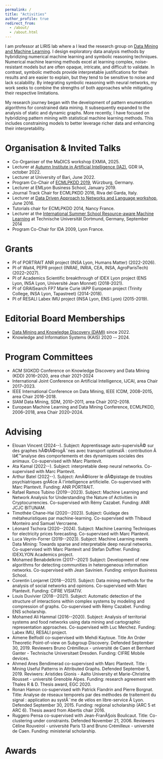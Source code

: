 ```yaml
---
permalink: /
title: "Activities"
author_profile: true
redirect_from: 
  - /about/
  - /about.html
---
```

I am professor at LIRIS lab where a I lead the research group on <a href="https://projet.liris.cnrs.fr/dm2l/">Data Mining and Machine Learning</a>. I design exploratory data analysis methods by hybridizing numerical machine learning and symbolic reasoning techniques. Numerical machine learning methods excel at learning complex, noise-resistant models but are often opaque, intricate, and difficult to validate. In contrast, symbolic methods provide interpretable justifications for their results and are easier to explain, but they tend to be sensitive to noise and lack scalability. By integrating symbolic reasoning with neural networks, my work seeks to combine the strengths of both approaches while mitigating their respective limitations.

My research journey began with the development of pattern enumeration algorithms for constrained data mining. It subsequently expanded to the analysis of static and dynamic graphs. More recently, I have focused on hybridizing pattern mining with statistical machine learning methods. This includes constraining models to better leverage richer data and enhancing their interpretability.


Organisation & Invited Talks
======

<ul>
<li> Co-Organiser of the MaDICS workshop EXMIA, 2025.</li>
<li> Lecturer at <a href="https://ia2.gdria.fr/ia2-2022/">Autumn Institute in Artificial Intelligence (IA2)</a>, GDR IA, october 2022.</li>
<li> Lecturer at University of Bari, June 2022.</li>
<li> Program Co-Chair of <a href="https://ecmlpkdd.org/2019/">ECMLPKDD 2019</a>, Würzburg, Germany.</li>
<li>Lecturer at EMLyon Business School, January 2019.</li>
<li>Journal Track Chair for ECMLPKDD 2016, Riva del Garda, Italy.</li>
  <li> Lecturer at <a href="https://project.inria.fr/netspringlyon/3-workshops-on-network-sciences/workshop-on-processes-on-and-of-networks/">Data Driven Approach to Networks and Language workshop</a>, June 2016.</li>
<li>Tutorials chair for ECMLPKDD 2014, Nancy France.</li>
<li> Lecturer at the <a href="https://sfb876.tu-dortmund.de/SummerSchool2014/program.html">International Summer School Resource-aware Machine Learning</a> at Technische Universität Dortmund, Germany, September 2014</li>
 <li> Program Co-Chair for IDA 2009, Lyon France.</li> 
</ul>


Grants
======
* PI of PORTRAIT ANR project (INSA Lyon, Humans Matter) (2022-2026).
* PI of Wait4, PEPR project (INRAE, INRIA, CEA, INSA, AgroParisTech) (2022–2027).
* PI of Academics Scientific breakthrough of IDEX Lyon project (ENS Lyon, INSA Lyon, Université Jean Monnet) (2018-2021).
* PI of GRAISearch FP7 Marie Curie IAPP European project (Trinity College, INSA Lyon, Tapastreet) (2014-2018).
* PI of RESALI Labex IMU project (INSA Lyon, ENS Lyon) (2015-2019).



Editorial Board Memberships
=====
* <a href="https://link.springer.com/journal/10618/editorial-board">Data Mining and Knowledge Discovery (DAMI)</a> since 2022.
* Knowledge and Information Systems (KAIS) 2020 -- 2024.

Program Committees
=====
* ACM SIGKDD Conference on Knowledge Discovery and Data Mining (KDD) 2016–2020, area chair 2021-2024
* International Joint Conference on Artificial Intelligence, IJCAI, area Chair 2017–2023.
* IEEE International Conference on Data Mining, IEEE ICDM, 2008–2015, area Chair 2016–2018.
* SIAM Data Mining, SDM, 2010–2011, area Chair 2012–2018.
* European Machine Learning and Data Mining Conference, ECMLPKDD, 2006–2018, area Chair 2020–2024.
  
Advising
=====

* Elouan Vincent (2024--). Subject: Apprentissage auto-supervisÃ© sur des graphes hÃ©tÃ©rogÃ¨nes avec transport optimalÂ : contribution Ã  lâ€™analyse des comportements et des dynamiques sociales des animaux. Co-supervised with Marc Plantevit.
* Ata Kamal (2022--). Subject: interpretable deep neural networks. Co-supervised with Marc Plantevit.
* Arthur Batel (2022--). Subject: AmÃ©liorer le dÃ©pistage de troubles psychiatriques grÃ¢ce Ã  l'intelligence artificielle. Co-supervised with Marc Plantevit. Funding: ANR PORTRAIT.
* Rafael Ramos Tubino (2019--2023). Subject: Machine Learning and Network Analysis for Understanding the Nature of Activities in Cryptocurrencies. Co-supervised with Rémy Cazabet. Funding: ANR JCJC BITUNAM.
* Timothée Chane-Hai (2020--2023). Subject: Guidage des métaheuristiques par machine-learning. Co-supervised with Thibaud Monteiro and Samuel Vercraene.
* Léonard Tschora (2020--2024). Subject: Machine Learning Techniques for electricity prices forecasting. Co-supervised with Marc Plantevit.
* Luca Veyrin-Forrer (2019--2023). Subject: Machine Learning meets Data Mining: Towards sparse and interpretable deep neural networks. Co-supervised with Marc Plantevit and Stefan Duffner. Funding: IDEXLYON Academics project.
* Mohamed Benabdelkrim (2017--2021) Subject: Development of new algorithms for detecting communities in heterogeneous information networks. Co-supervised with Jean Savinien. Funding: emlyon Business School.
* Corentin Lonjarret (2018--2021). Subject: Data mining methods for the analysis of social networks and opinions. Co-supervised with Marc Plantevit. Funding: CIFRE VISIATIV.
* Louis Duvivier (2018--2021). Subject: Automatic detection of the structure of interactions within complex systems by modeling and compression of graphs. Co-supervised with Rémy Cazabet. Funding: ENS scholarship.
* Mohamed Ali Hammal (2016--2020). Subject: Analysis of territorial systems and food networks using data mining and cartographic representation approaches. Co-supervised with Luc Merchez. Funding: Labex IMU, RESALI project.
* Aimene Belfodil co-supervised with Mehdi Kaytoue. Title An Order Theoretic Point-of-view on Subgroup Discovery. Defended September 30, 2019. Reviewers Bruno Crémilleux - université de Caen et Bernhard Ganter - Technische Universitaet Dresden. Funding: CIFRE Mobile devices.
* Ahmed Anes Bendimerad co-supervised with Marc Plantevit. Title : Mining Useful Patterns in Attributed Graphs. Defended September 5, 2019. Reviwers: Aristides Gionis - Aalto University et Marie-Christine Rousset - université Grenoble Alpes. Funding: research agreement with Thales R & D. Thesis award, EGC 2020.
* Ronan Hamon co-supervised with Patrick Flandrin and Pierre Borgnat. Title: Analyse de réseaux temporels par des méthodes de traitement du signal : application au systÃ¨me de vélos en libre-service Ã  Lyon. Defended September 30, 2015. Funding: regional scholarship (ARC 5 et ARC 6). Thesis award from Abertis chair 2016.
* Ruggero Pensa co-supervised with Jean-FranÃ§ois Boulicaut. Title: Co-clustering under constraints. Defended November 21, 2006. Reviewers Céline Rouveirol - université Paris 13 and Bruno Crémilleux - université de Caen. Funding: ministerial scholarship.
    
    
    
    
    
    
    
    
  
   
    


Awards
=====
